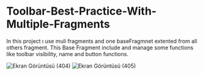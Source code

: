 
# Toolbar-Best-Practice-With-Multiple-Fragments

In this project ı use muli fragments and one baseFragmnet extented from all others fragment.
This Base Fragment include and manage some functions like toolbar visibility, name and button functions.

![Ekran Görüntüsü (404)](https://user-images.githubusercontent.com/62509948/120916563-03cacc80-c6b3-11eb-8ac2-3108b2025e8b.png)
![Ekran Görüntüsü (405)](https://user-images.githubusercontent.com/62509948/120916569-0af1da80-c6b3-11eb-9277-d2469f6eaf16.png)




